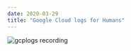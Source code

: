```yaml
---
date: 2020-03-29
title: "Google Cloud logs for Humans"
---
```


![gcplogs recording](/images/gcplogs.gif)

